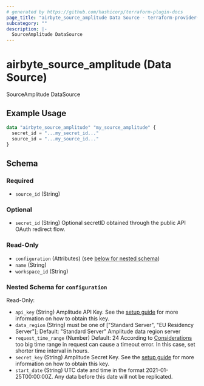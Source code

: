 ```yaml
---
# generated by https://github.com/hashicorp/terraform-plugin-docs
page_title: "airbyte_source_amplitude Data Source - terraform-provider-airbyte"
subcategory: ""
description: |-
  SourceAmplitude DataSource
---
```


# airbyte_source_amplitude (Data Source)

SourceAmplitude DataSource

## Example Usage

```terraform
data "airbyte_source_amplitude" "my_source_amplitude" {
  secret_id = "...my_secret_id..."
  source_id = "...my_source_id..."
}
```

<!-- schema generated by tfplugindocs -->
## Schema

### Required

- `source_id` (String)

### Optional

- `secret_id` (String) Optional secretID obtained through the public API OAuth redirect flow.

### Read-Only

- `configuration` (Attributes) (see [below for nested schema](#nestedatt--configuration))
- `name` (String)
- `workspace_id` (String)

<a id="nestedatt--configuration"></a>
### Nested Schema for `configuration`

Read-Only:

- `api_key` (String) Amplitude API Key. See the <a href="https://docs.airbyte.com/integrations/sources/amplitude#setup-guide">setup guide</a> for more information on how to obtain this key.
- `data_region` (String) must be one of ["Standard Server", "EU Residency Server"]; Default: "Standard Server"
Amplitude data region server
- `request_time_range` (Number) Default: 24
According to <a href="https://www.docs.developers.amplitude.com/analytics/apis/export-api/#considerations">Considerations</a> too big time range in request can cause a timeout error. In this case, set shorter time interval in hours.
- `secret_key` (String) Amplitude Secret Key. See the <a href="https://docs.airbyte.com/integrations/sources/amplitude#setup-guide">setup guide</a> for more information on how to obtain this key.
- `start_date` (String) UTC date and time in the format 2021-01-25T00:00:00Z. Any data before this date will not be replicated.


